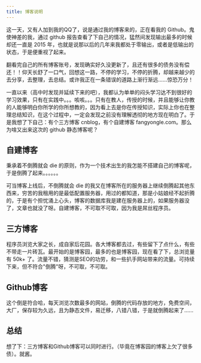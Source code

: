 ```yaml
---
title: 博客说明
---
```

这一天，又有人加到我的QQ了，说是通过我的博客来的，正在看我的 Github。鬼使神差的我，通过 github 报告查看了下自己的情况，猛然间发现输出最多的时候却还一直是 2015 年，也就是说那以后的几年来我都处于零输出，或者是低输出的状态，于是便重视了起来。

翻看完自己的所有博客账号，发现确实好久没更新了，且还有很多的债务没有偿还！！仰天长舒了一口气，回想这一路，不停的学习，不停的折腾，却越来越少的去分享，去整理，去总结。或许我正在一条错误的道路上渐行渐远......惊恐万分！

一直以来（高中时发现并延续下来的吧），我都认为单单的闷头学习达不到很好的学习效果，只有在实践中。。。咳咳。。。只有在教人，传授的时候，并且能够让你教的人能够明白你所学的你所想教的，因为看上去是你在传授知识，实际上你也在整理总结知识，在这个过程中，一定会发现之前没有理解透彻的地方现在明白了。于是我想了下自己：有个三方博客 cnblog，有个自建博客 fangyongle.com。那么为啥又出来这次的 github 静态博客呢？

## 自建博客

秉承着不倒腾就会 die 的原则，作为一个技术出生的我怎能不搭建自己的博客呢，于是倒腾了起来。。。。。。

可当博客上线后，不倒腾就会 die 的我又在博客所在的服务器上继续倒腾起其他东西来，穷苦的我租用的是最低配置服务器，用过的都知道，那是小姑娘经不起折腾的，于是有个担忧涌上心头，博客的数据库我是建在服务器上的，如果服务器没了，文章也就没了呀。自建博客，不可取不可取，因为我是屌丝程序员。

## 三方博客

程序员浏览大家之长，成自家后花园。各大博客都去过，有些留下了点什么，有些不带走一片砖瓦。最开始的是博客园，最多的也是博客园，现在看了下，总浏览量有 50k+ 了。流量不错，猜测是SEO的功劳，和一些扒手网站带来的流量。可持续下来，但不符合"倒腾"呀，不可取，不可取。

## Github博客

这个倒是符合哈，每天浏览次数最多的网站，倒腾的代码存放的地方，免费空间，大厂，保存较为久远，且为静态文件，易迁移，八错八错，于是就倒腾起来了......

## 总结

想了下：三方博客和Github博客可以同时进行。（毕竟在博客园的博客上欠了很多债）。就酱。